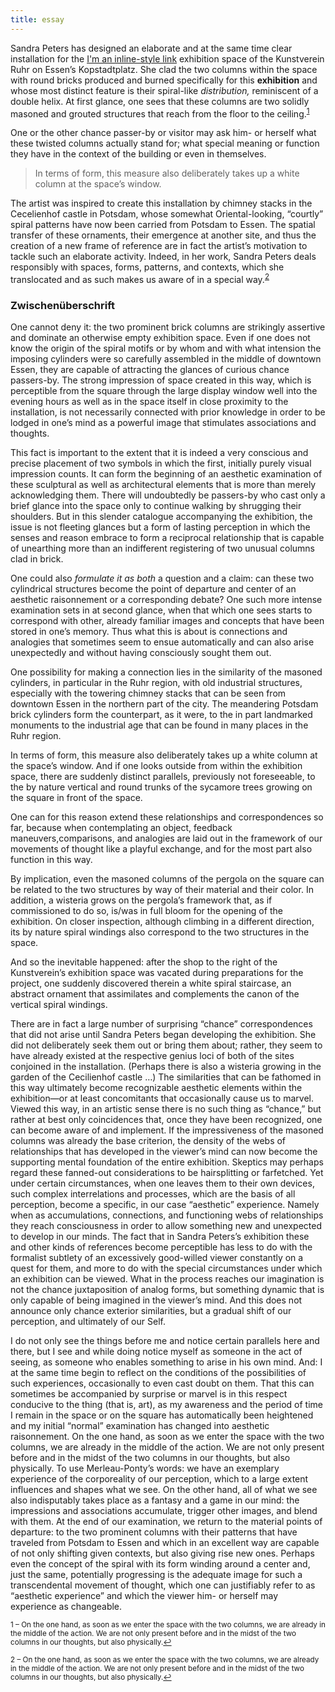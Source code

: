 ```yaml
---
title: essay
---
```

Sandra Peters has designed an elaborate and at the same time clear installation for the [I'm an inline-style link](https://www.google.com) exhibition space of the Kunstverein Ruhr on Essen’s Kopstadtplatz. She clad the two columns within the space with round bricks produced and burned specifically for this **exhibition** and whose most distinct feature is their spiral-like *distribution,* reminiscent of a double helix. At first glance, one sees that these columns are two solidly masoned and grouted structures that reach from the floor to the ceiling.<sup><a href="#fn1" id="ref1">1</a><sup>

One or the other chance passer-by or visitor may ask him- or herself what these twisted columns actually stand for; what special meaning or function they have in the context of the building or even in themselves.

> In terms of form, this measure also deliberately takes up a white column at the space’s window.

The artist was inspired to create this installation by chimney stacks in the Cecelienhof castle in Potsdam, whose somewhat Oriental-looking, “courtly” spiral patterns have now been carried from Potsdam to Essen. The spatial transfer of these ornaments, their emergence at another site, and thus the creation of a new frame of reference are in fact the artist’s motivation to tackle such an elaborate activity. Indeed, in her work, Sandra Peters deals responsibly with spaces, forms, patterns, and contexts, which she translocated and as such makes us aware of in a special way.<sup><a href="#fn2" id="ref2">2</a><sup>

### Zwischenüberschrift

One cannot deny it: the two prominent brick columns are strikingly assertive and dominate an otherwise empty exhibition space. Even if one does not know the origin of the spiral motifs or by whom and with what intension the imposing cylinders were so carefully assembled in the middle of downtown Essen, they are capable of attracting the glances of curious chance passers-by. The strong impression of space created in this way, which is perceptible from the square through the large display window well into the evening hours as well as in the space itself in close proximity to the installation, is not necessarily connected with prior knowledge in order to be lodged in one’s mind as a powerful image that stimulates associations and thoughts.

This fact is important to the extent that it is indeed a very conscious and precise placement of two symbols in which the first, initially purely visual impression counts. It can form the beginning of an aesthetic examination of these sculptural as well as architectural elements that is more than merely acknowledging them. There will undoubtedly be passers-by who cast only a brief glance into the space only to continue walking by shrugging their shoulders. But in this slender catalogue accompanying the exhibition, the issue is not fleeting glances but a form of lasting perception in which the senses and reason embrace to form a reciprocal relationship that is capable of unearthing more than an indifferent registering of two unusual columns clad in brick.

One could also *formulate it as both* a question and a claim: can these two cylindrical structures become the point of departure and center of an aesthetic raisonnement or a corresponding debate? One such more intense examination sets in at second glance, when that which one sees starts to correspond with other, already familiar images and concepts that have been stored in one’s memory. Thus what this is about is connections and analogies that sometimes seem to ensue automatically and can also arise unexpectedly and without having consciously sought them out.

One possibility for making a connection lies in the similarity of the masoned cylinders, in particular in the Ruhr region, with old industrial structures, especially with the towering chimney stacks that can be seen from downtown Essen in the northern part of the city. The meandering Potsdam brick cylinders form the counterpart, as it were, to the in part landmarked monuments to the industrial age that can be found in many places in the Ruhr region.

In terms of form, this measure also deliberately takes up a white column at the space’s window. And if one looks outside from within the exhibition space, there are suddenly distinct parallels, previously not foreseeable, to the by nature vertical and round trunks of the sycamore trees growing on the square in front of the space.

One can for this reason extend these relationships and correspondences so far, because when contemplating an object, feedback maneuvers,comparisons, and analogies are laid out in the framework of our movements of thought like a playful exchange, and for the most part also function in this way.

By implication, even the masoned columns of the pergola on the square can be related to the two structures by way of their material and their color. In addition, a wisteria grows on the pergola’s framework that, as if commissioned to do so, is/was in full bloom for the opening of the exhibition. On closer inspection, although climbing in a different direction, its by nature spiral windings also correspond to the two structures in the space.

And so the inevitable happened: after the shop to the right of the Kunstverein’s exhibition space was vacated during preparations for the project, one suddenly discovered therein a white spiral staircase, an abstract ornament that assimilates and complements the canon of the vertical spiral windings.

There are in fact a large number of surprising “chance” correspondences that did not arise until Sandra Peters began developing the exhibition. She did not deliberately seek them out or bring them about; rather, they seem to have already existed at the respective genius loci of both of the sites conjoined in the installation. (Perhaps there is also a wisteria growing in the garden of the Cecilienhof castle …) The similarities that can be fathomed in this way ultimately become recognizable aesthetic elements within the exhibition—or at least concomitants that occasionally cause us to marvel. Viewed this way, in an artistic sense there is no such thing as “chance,” but rather at best only coincidences that, once they have been recognized, one can become aware of and implement. If the impressiveness of the masoned columns was already the base criterion, the density of the webs of relationships that has developed in the viewer’s mind can now become the supporting mental foundation of the entire exhibition.
Skeptics may perhaps regard these fanned-out considerations to be hairsplitting or farfetched. Yet under certain circumstances, when one leaves them to their own devices, such complex interrelations and processes, which are the basis of all perception, become a specific, in our case “aesthetic” experience. Namely when as accumulations, connections, and functioning webs of relationships they reach consciousness in order to allow something new and unexpected to develop in our minds.
The fact that in Sandra Peters’s exhibition these and other kinds of references become perceptible has less to do with the formalist subtlety of an excessively good-willed viewer constantly on a quest for them, and more to do with the special circumstances under which an exhibition can be viewed. What in the process reaches our imagination is not the chance juxtaposition of analog forms, but something dynamic that is only capable of being imagined in the viewer’s mind. And this does not announce only chance exterior similarities, but a gradual shift of our perception, and ultimately of our Self.

I do not only see the things before me and notice certain parallels here and there, but I see and while doing notice myself as someone in the act of seeing, as someone who enables something to arise in his own mind. And: I at the same time begin to reflect on the conditions of the possibilities of such experiences, occasionally to even cast doubt on them. That this can sometimes be accompanied by surprise or marvel is in this respect conducive to the thing (that is, art), as my awareness and the period of time I remain in the space or on the square has automatically been heightened and my initial “normal” examination has changed into aesthetic raisonnement. 
On the one hand, as soon as we enter the space with the two columns, we are already in the middle of the action. We are not only present before and in the midst of the two columns in our thoughts, but also physically. To use Merleau-Ponty’s words: we have an exemplary experience of the corporeality of our perception, which to a large extent influences and shapes what we see. On the other hand, all of what we see also indisputably takes place as a fantasy and a game in our mind: the impressions and associations accumulate, trigger other images, and blend with them. At the end of our examination, we return to the material points of departure: to the two prominent columns with their patterns that have traveled from Potsdam to Essen and which in an excellent way are capable of not only shifting given contexts, but also giving rise new ones.
Perhaps even the concept of the spiral with its form winding around a center and, just the same, potentially progressing is the adequate image for such a transcendental movement of thought, which one can justifiably refer to as “aesthetic experience” and which the viewer him- or herself may experience as changeable.


<sup id="fn1" class="essay-footnote">1 – On the one hand, as soon as we enter the space with the two columns, we are already in the middle of the action. We are not only present before and in the midst of the two columns in our thoughts, but also physically.<a href="#ref1" title="footnote 1">↩</a></sup>


<sup id="fn2" class="essay-footnote">2 – On the one hand, as soon as we enter the space with the two columns, we are already in the middle of the action. We are not only present before and in the midst of the two columns in our thoughts, but also physically.<a href="#ref2" title="footnote 2">↩</a></sup>